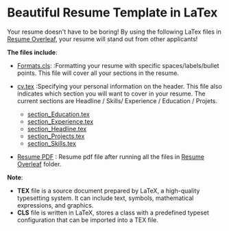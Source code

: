 # Beautiful Resume Template in LaTex
Your resume doesn't have to be boring! By using the following LaTex files in
[Resume Overleaf](https://github.com/NaeRong/Resume-Template-Latex/tree/master/Resume%20Overleaf), your resume will stand out from other applicants!

**The files include**:
* [Formats.cls](https://github.com/NaeRong/Resume-Template-Latex/tree/master/Resume%20Overleaf/Formats.cls):
:Formatting your resume with specific spaces/labels/bullet points. This file will cover all your sections in the resume. 

* [cv.tex](https://github.com/NaeRong/Resume-Template-Latex/tree/master/Resume%20Overleaf/cv.tex)
:Specifying your personal information on the header. This file also indicates which section you will want to cover in your resume. The current sections are Headline / Skills/ Experience / Education / Projets.
  * [section_Education.tex](https://github.com/NaeRong/Resume-Template-Latex/tree/master/Resume%20Overleaf/section_Education.tex)
  * [section_Experience.tex](https://github.com/NaeRong/Resume-Template-Latex/tree/master/Resume%20Overleaf/section_Experience.tex) 
  * [section_Headline.tex](https://github.com/NaeRong/Resume-Template-Latex/tree/master/Resume%20Overleaf/section_Headline.tex)
  * [section_Projects.tex](https://github.com/NaeRong/Resume-Template-Latex/blob/master/Resume%20Overleaf/section_Projets.tex)
  * [section_Skills.tex](https://github.com/NaeRong/Resume-Template-Latex/blob/master/Resume%20Overleaf/section_Skills.tex)
* [Resume PDF](https://github.com/NaeRong/Resume-Template-Latex/blob/master/Nae_Rong_Chang_Resume_LaTex.pdf)
: Resume pdf file after running all the files in [Resume Overleaf](https://github.com/NaeRong/Resume-Template-Latex/tree/master/Resume%20Overleaf) folder.
  
**Note**:
* **TEX** file is a source document prepared by LaTeX, a high-quality typesetting system. It can include text, symbols, mathematical expressions, and graphics. 
* **CLS** file is written in LaTeX, stores a class with a predefined typeset configuration that can be imported into a TEX file.
